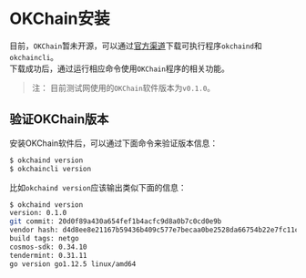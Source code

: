 # OKChain安装

目前，`OKChain`暂未开源，可以通过[官方渠道](https://github.com/okex/okchain-binaries)下载可执行程序`okchaind`和`okchaincli`。  
下载成功后，通过运行相应命令使用`OKChain`程序的相关功能。

> 注：
> 目前测试网使用的`OKChain`软件版本为`v0.1.0`。

## 验证OKChain版本

安装OKChain软件后，可以通过下面命令来验证版本信息：
```sh 
$ okchaind version 
$ okchaincli version
```
比如`okchaind version`应该输出类似下面的信息：
```sh
$ okchaind version
version: 0.1.0
git commit: 20d0f89a430a654fef1b4acfc9d8a0b7c0cd0e9b
vendor hash: d4d8ee8e21167b59436b409c577e7becaa0be2528da66754b22e7fc11c0aaeaa
build tags: netgo
cosmos-sdk: 0.34.10
tendermint: 0.31.11
go version go1.12.5 linux/amd64
```

<!--
## 2. 源码方式安装（开源后使用TODO）
### 2.1 安装Go
根据[官方Go文档](https://golang.org/doc/install)安装`go`。配置`$GOPATH`, `$GOBIN`和`$PATH`环境变量，示例：
```sh
mkdir -p $HOME/go/bin
echo "export GOPATH=$HOME/go" >> ~/.bash_profile
echo "export GOBIN=$GOPATH/bin" >> ~/.bash_profile
echo "export PATH=$PATH:$GOBIN" >> ~/.bash_profile
source ~/.bash_profile
```

注：`OKChain` 依赖于 `Go1.12.1+`

### 安装OKChain软件
下面, 我们安装`OKChain`软件，这里我们使用版本`v0.1.0`。

> 注意：
> `v0.1.0`是测试网使用的`OKChain`软件版本。

```sh
mkdir -p $GOPATH/src/github.com/ok-chain
cd $GOPATH/src/github.com/ok-chain
git clone https://github.com/ok-chain/okchain
cd okchain && git checkout master
make tools install
git checkout v0.1.0
```
-->
